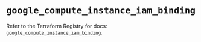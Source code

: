 # `google_compute_instance_iam_binding`

Refer to the Terraform Registry for docs: [`google_compute_instance_iam_binding`](https://registry.terraform.io/providers/hashicorp/google-beta/6.32.0/docs/resources/google_compute_instance_iam_binding).
